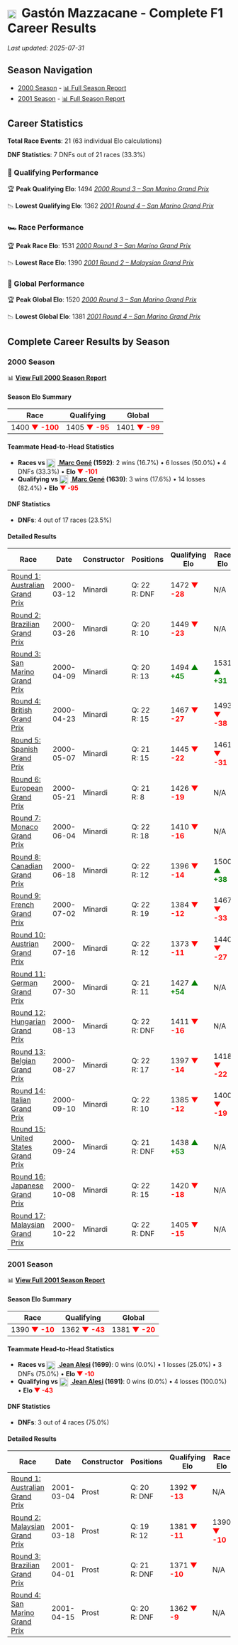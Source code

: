 # <img src="https://upload.wikimedia.org/wikipedia/commons/1/1a/Flag_of_Argentina.svg" alt="Argentina" width="20" height="auto" style="vertical-align: middle; margin-right: 5px;" onerror="this.outerHTML='🇦🇷'; this.style.marginRight='5px';"/> Gastón Mazzacane - Complete F1 Career Results

*Last updated: 2025-07-31*

## Season Navigation

- [2000 Season](#2000-season) - [📊 Full Season Report](../seasons/2000-season-report)
- [2001 Season](#2001-season) - [📊 Full Season Report](../seasons/2001-season-report)

## Career Statistics

**Total Race Events**: 21 (63 individual Elo calculations)

**DNF Statistics**: 7 DNFs out of 21 races (33.3%)

### 🏁 Qualifying Performance

🏆 **Peak Qualifying Elo**: 1494
   *[2000 Round 3 – San Marino Grand Prix](../seasons/2000-season-report#round-3-san-marino-grand-prix)*

📉 **Lowest Qualifying Elo**: 1362
   *[2001 Round 4 – San Marino Grand Prix](../seasons/2001-season-report#round-4-san-marino-grand-prix)*

### 🏎️ Race Performance

🏆 **Peak Race Elo**: 1531
   *[2000 Round 3 – San Marino Grand Prix](../seasons/2000-season-report#round-3-san-marino-grand-prix)*

📉 **Lowest Race Elo**: 1390
   *[2001 Round 2 – Malaysian Grand Prix](../seasons/2001-season-report#round-2-malaysian-grand-prix)*

### 🌟 Global Performance

🏆 **Peak Global Elo**: 1520
   *[2000 Round 3 – San Marino Grand Prix](../seasons/2000-season-report#round-3-san-marino-grand-prix)*

📉 **Lowest Global Elo**: 1381
   *[2001 Round 4 – San Marino Grand Prix](../seasons/2001-season-report#round-4-san-marino-grand-prix)*


## Complete Career Results by Season

### 2000 Season

📊 **[View Full 2000 Season Report](../seasons/2000-season-report)**

#### Season Elo Summary

| Race | Qualifying | Global |
|------|------------|--------|
| 1400 **<span style="color: red;">▼ -100</span>** | 1405 **<span style="color: red;">▼ -95</span>** | 1401 **<span style="color: red;">▼ -99</span>** |

#### Teammate Head-to-Head Statistics

- **Races vs [<img src="https://upload.wikimedia.org/wikipedia/commons/9/9a/Flag_of_Spain.svg" alt="Spain" width="20" height="auto" style="vertical-align: middle; margin-right: 5px;" onerror="this.outerHTML='🇪🇸'; this.style.marginRight='5px';"/> Marc Gené](marc-gen) (1592)**: 2 wins (16.7%) • 6 losses (50.0%) • 4 DNFs (33.3%) • **Elo **<span style="color: red;">▼ -101</span>****
- **Qualifying vs [<img src="https://upload.wikimedia.org/wikipedia/commons/9/9a/Flag_of_Spain.svg" alt="Spain" width="20" height="auto" style="vertical-align: middle; margin-right: 5px;" onerror="this.outerHTML='🇪🇸'; this.style.marginRight='5px';"/> Marc Gené](marc-gen) (1639)**: 3 wins (17.6%) • 14 losses (82.4%) • **Elo **<span style="color: red;">▼ -95</span>****


#### DNF Statistics

- **DNFs**: 4 out of 17 races (23.5%)

#### Detailed Results

| Race | Date | Constructor | Positions | Qualifying Elo | Race Elo | Global Elo | Teammate |
|------|------|-------------|-----------|----------------|----------|------------|----------|
| [Round 1: Australian Grand Prix](../seasons/2000-season-report#round-1-australian-grand-prix) | 2000-03-12 | Minardi | Q: 22<br/>R: DNF | 1472 **<span style="color: red;">▼ -28</span>** | N/A | 1492 **<span style="color: red;">▼ -8</span>** | [<img src="https://upload.wikimedia.org/wikipedia/commons/9/9a/Flag_of_Spain.svg" alt="Spain" width="20" height="auto" style="vertical-align: middle; margin-right: 5px;" onerror="this.outerHTML='🇪🇸'; this.style.marginRight='5px';"/> Marc Gené](marc-gen)<br/>Q: 18<br/>R: 8 |
| [Round 2: Brazilian Grand Prix](../seasons/2000-season-report#round-2-brazilian-grand-prix) | 2000-03-26 | Minardi | Q: 20<br/>R: 10 | 1449 **<span style="color: red;">▼ -23</span>** | N/A | 1485 **<span style="color: red;">▼ -7</span>** | [<img src="https://upload.wikimedia.org/wikipedia/commons/9/9a/Flag_of_Spain.svg" alt="Spain" width="20" height="auto" style="vertical-align: middle; margin-right: 5px;" onerror="this.outerHTML='🇪🇸'; this.style.marginRight='5px';"/> Marc Gené](marc-gen)<br/>Q: 18<br/>R: DNF |
| [Round 3: San Marino Grand Prix](../seasons/2000-season-report#round-3-san-marino-grand-prix) | 2000-04-09 | Minardi | Q: 20<br/>R: 13 | 1494 **<span style="color: green;">▲ +45</span>** | 1531 **<span style="color: green;">▲ +31</span>** | 1520 **<span style="color: green;">▲ +35</span>** | [<img src="https://upload.wikimedia.org/wikipedia/commons/9/9a/Flag_of_Spain.svg" alt="Spain" width="20" height="auto" style="vertical-align: middle; margin-right: 5px;" onerror="this.outerHTML='🇪🇸'; this.style.marginRight='5px';"/> Marc Gené](marc-gen)<br/>Q: 21<br/>R: 21 |
| [Round 4: British Grand Prix](../seasons/2000-season-report#round-4-british-grand-prix) | 2000-04-23 | Minardi | Q: 22<br/>R: 15 | 1467 **<span style="color: red;">▼ -27</span>** | 1493 **<span style="color: red;">▼ -38</span>** | 1485 **<span style="color: red;">▼ -35</span>** | [<img src="https://upload.wikimedia.org/wikipedia/commons/9/9a/Flag_of_Spain.svg" alt="Spain" width="20" height="auto" style="vertical-align: middle; margin-right: 5px;" onerror="this.outerHTML='🇪🇸'; this.style.marginRight='5px';"/> Marc Gené](marc-gen)<br/>Q: 21<br/>R: 14 |
| [Round 5: Spanish Grand Prix](../seasons/2000-season-report#round-5-spanish-grand-prix) | 2000-05-07 | Minardi | Q: 21<br/>R: 15 | 1445 **<span style="color: red;">▼ -22</span>** | 1461 **<span style="color: red;">▼ -31</span>** | 1457 **<span style="color: red;">▼ -28</span>** | [<img src="https://upload.wikimedia.org/wikipedia/commons/9/9a/Flag_of_Spain.svg" alt="Spain" width="20" height="auto" style="vertical-align: middle; margin-right: 5px;" onerror="this.outerHTML='🇪🇸'; this.style.marginRight='5px';"/> Marc Gené](marc-gen)<br/>Q: 20<br/>R: 14 |
| [Round 6: European Grand Prix](../seasons/2000-season-report#round-6-european-grand-prix) | 2000-05-21 | Minardi | Q: 21<br/>R: 8 | 1426 **<span style="color: red;">▼ -19</span>** | N/A | 1451 **<span style="color: red;">▼ -6</span>** | [<img src="https://upload.wikimedia.org/wikipedia/commons/9/9a/Flag_of_Spain.svg" alt="Spain" width="20" height="auto" style="vertical-align: middle; margin-right: 5px;" onerror="this.outerHTML='🇪🇸'; this.style.marginRight='5px';"/> Marc Gené](marc-gen)<br/>Q: 20<br/>R: DNF |
| [Round 7: Monaco Grand Prix](../seasons/2000-season-report#round-7-monaco-grand-prix) | 2000-06-04 | Minardi | Q: 22<br/>R: 18 | 1410 **<span style="color: red;">▼ -16</span>** | N/A | 1446 **<span style="color: red;">▼ -5</span>** | [<img src="https://upload.wikimedia.org/wikipedia/commons/9/9a/Flag_of_Spain.svg" alt="Spain" width="20" height="auto" style="vertical-align: middle; margin-right: 5px;" onerror="this.outerHTML='🇪🇸'; this.style.marginRight='5px';"/> Marc Gené](marc-gen)<br/>Q: 21<br/>R: DNF |
| [Round 8: Canadian Grand Prix](../seasons/2000-season-report#round-8-canadian-grand-prix) | 2000-06-18 | Minardi | Q: 22<br/>R: 12 | 1396 **<span style="color: red;">▼ -14</span>** | 1500 **<span style="color: green;">▲ +38</span>** | 1469 **<span style="color: green;">▲ +22</span>** | [<img src="https://upload.wikimedia.org/wikipedia/commons/9/9a/Flag_of_Spain.svg" alt="Spain" width="20" height="auto" style="vertical-align: middle; margin-right: 5px;" onerror="this.outerHTML='🇪🇸'; this.style.marginRight='5px';"/> Marc Gené](marc-gen)<br/>Q: 20<br/>R: 16 |
| [Round 9: French Grand Prix](../seasons/2000-season-report#round-9-french-grand-prix) | 2000-07-02 | Minardi | Q: 22<br/>R: 19 | 1384 **<span style="color: red;">▼ -12</span>** | 1467 **<span style="color: red;">▼ -33</span>** | 1442 **<span style="color: red;">▼ -27</span>** | [<img src="https://upload.wikimedia.org/wikipedia/commons/9/9a/Flag_of_Spain.svg" alt="Spain" width="20" height="auto" style="vertical-align: middle; margin-right: 5px;" onerror="this.outerHTML='🇪🇸'; this.style.marginRight='5px';"/> Marc Gené](marc-gen)<br/>Q: 21<br/>R: 15 |
| [Round 10: Austrian Grand Prix](../seasons/2000-season-report#round-10-austrian-grand-prix) | 2000-07-16 | Minardi | Q: 22<br/>R: 12 | 1373 **<span style="color: red;">▼ -11</span>** | 1440 **<span style="color: red;">▼ -27</span>** | 1420 **<span style="color: red;">▼ -22</span>** | [<img src="https://upload.wikimedia.org/wikipedia/commons/9/9a/Flag_of_Spain.svg" alt="Spain" width="20" height="auto" style="vertical-align: middle; margin-right: 5px;" onerror="this.outerHTML='🇪🇸'; this.style.marginRight='5px';"/> Marc Gené](marc-gen)<br/>Q: 20<br/>R: 8 |
| [Round 11: German Grand Prix](../seasons/2000-season-report#round-11-german-grand-prix) | 2000-07-30 | Minardi | Q: 21<br/>R: 11 | 1427 **<span style="color: green;">▲ +54</span>** | N/A | 1436 **<span style="color: green;">▲ +16</span>** | [<img src="https://upload.wikimedia.org/wikipedia/commons/9/9a/Flag_of_Spain.svg" alt="Spain" width="20" height="auto" style="vertical-align: middle; margin-right: 5px;" onerror="this.outerHTML='🇪🇸'; this.style.marginRight='5px';"/> Marc Gené](marc-gen)<br/>Q: 22<br/>R: DNF |
| [Round 12: Hungarian Grand Prix](../seasons/2000-season-report#round-12-hungarian-grand-prix) | 2000-08-13 | Minardi | Q: 22<br/>R: DNF | 1411 **<span style="color: red;">▼ -16</span>** | N/A | 1431 **<span style="color: red;">▼ -5</span>** | [<img src="https://upload.wikimedia.org/wikipedia/commons/9/9a/Flag_of_Spain.svg" alt="Spain" width="20" height="auto" style="vertical-align: middle; margin-right: 5px;" onerror="this.outerHTML='🇪🇸'; this.style.marginRight='5px';"/> Marc Gené](marc-gen)<br/>Q: 21<br/>R: 15 |
| [Round 13: Belgian Grand Prix](../seasons/2000-season-report#round-13-belgian-grand-prix) | 2000-08-27 | Minardi | Q: 22<br/>R: 17 | 1397 **<span style="color: red;">▼ -14</span>** | 1418 **<span style="color: red;">▼ -22</span>** | 1412 **<span style="color: red;">▼ -20</span>** | [<img src="https://upload.wikimedia.org/wikipedia/commons/9/9a/Flag_of_Spain.svg" alt="Spain" width="20" height="auto" style="vertical-align: middle; margin-right: 5px;" onerror="this.outerHTML='🇪🇸'; this.style.marginRight='5px';"/> Marc Gené](marc-gen)<br/>Q: 21<br/>R: 14 |
| [Round 14: Italian Grand Prix](../seasons/2000-season-report#round-14-italian-grand-prix) | 2000-09-10 | Minardi | Q: 22<br/>R: 10 | 1385 **<span style="color: red;">▼ -12</span>** | 1400 **<span style="color: red;">▼ -19</span>** | 1395 **<span style="color: red;">▼ -17</span>** | [<img src="https://upload.wikimedia.org/wikipedia/commons/9/9a/Flag_of_Spain.svg" alt="Spain" width="20" height="auto" style="vertical-align: middle; margin-right: 5px;" onerror="this.outerHTML='🇪🇸'; this.style.marginRight='5px';"/> Marc Gené](marc-gen)<br/>Q: 21<br/>R: 9 |
| [Round 15: United States Grand Prix](../seasons/2000-season-report#round-15-united-states-grand-prix) | 2000-09-24 | Minardi | Q: 21<br/>R: DNF | 1438 **<span style="color: green;">▲ +53</span>** | N/A | 1411 **<span style="color: green;">▲ +16</span>** | [<img src="https://upload.wikimedia.org/wikipedia/commons/9/9a/Flag_of_Spain.svg" alt="Spain" width="20" height="auto" style="vertical-align: middle; margin-right: 5px;" onerror="this.outerHTML='🇪🇸'; this.style.marginRight='5px';"/> Marc Gené](marc-gen)<br/>Q: 22<br/>R: 12 |
| [Round 16: Japanese Grand Prix](../seasons/2000-season-report#round-16-japanese-grand-prix) | 2000-10-08 | Minardi | Q: 22<br/>R: 15 | 1420 **<span style="color: red;">▼ -18</span>** | N/A | 1405 **<span style="color: red;">▼ -5</span>** | [<img src="https://upload.wikimedia.org/wikipedia/commons/9/9a/Flag_of_Spain.svg" alt="Spain" width="20" height="auto" style="vertical-align: middle; margin-right: 5px;" onerror="this.outerHTML='🇪🇸'; this.style.marginRight='5px';"/> Marc Gené](marc-gen)<br/>Q: 21<br/>R: DNF |
| [Round 17: Malaysian Grand Prix](../seasons/2000-season-report#round-17-malaysian-grand-prix) | 2000-10-22 | Minardi | Q: 22<br/>R: DNF | 1405 **<span style="color: red;">▼ -15</span>** | N/A | 1401 **<span style="color: red;">▼ -4</span>** | [<img src="https://upload.wikimedia.org/wikipedia/commons/9/9a/Flag_of_Spain.svg" alt="Spain" width="20" height="auto" style="vertical-align: middle; margin-right: 5px;" onerror="this.outerHTML='🇪🇸'; this.style.marginRight='5px';"/> Marc Gené](marc-gen)<br/>Q: 21<br/>R: DNF |

### 2001 Season

📊 **[View Full 2001 Season Report](../seasons/2001-season-report)**

#### Season Elo Summary

| Race | Qualifying | Global |
|------|------------|--------|
| 1390 **<span style="color: red;">▼ -10</span>** | 1362 **<span style="color: red;">▼ -43</span>** | 1381 **<span style="color: red;">▼ -20</span>** |

#### Teammate Head-to-Head Statistics

- **Races vs [<img src="https://upload.wikimedia.org/wikipedia/commons/c/c3/Flag_of_France.svg" alt="France" width="20" height="auto" style="vertical-align: middle; margin-right: 5px;" onerror="this.outerHTML='🇫🇷'; this.style.marginRight='5px';"/> Jean Alesi](jean-alesi) (1699)**: 0 wins (0.0%) • 1 losses (25.0%) • 3 DNFs (75.0%) • **Elo **<span style="color: red;">▼ -10</span>****
- **Qualifying vs [<img src="https://upload.wikimedia.org/wikipedia/commons/c/c3/Flag_of_France.svg" alt="France" width="20" height="auto" style="vertical-align: middle; margin-right: 5px;" onerror="this.outerHTML='🇫🇷'; this.style.marginRight='5px';"/> Jean Alesi](jean-alesi) (1691)**: 0 wins (0.0%) • 4 losses (100.0%) • **Elo **<span style="color: red;">▼ -43</span>****


#### DNF Statistics

- **DNFs**: 3 out of 4 races (75.0%)

#### Detailed Results

| Race | Date | Constructor | Positions | Qualifying Elo | Race Elo | Global Elo | Teammate |
|------|------|-------------|-----------|----------------|----------|------------|----------|
| [Round 1: Australian Grand Prix](../seasons/2001-season-report#round-1-australian-grand-prix) | 2001-03-04 | Prost | Q: 20<br/>R: DNF | 1392 **<span style="color: red;">▼ -13</span>** | N/A | 1397 **<span style="color: red;">▼ -4</span>** | [<img src="https://upload.wikimedia.org/wikipedia/commons/c/c3/Flag_of_France.svg" alt="France" width="20" height="auto" style="vertical-align: middle; margin-right: 5px;" onerror="this.outerHTML='🇫🇷'; this.style.marginRight='5px';"/> Jean Alesi](jean-alesi)<br/>Q: 14<br/>R: 9 |
| [Round 2: Malaysian Grand Prix](../seasons/2001-season-report#round-2-malaysian-grand-prix) | 2001-03-18 | Prost | Q: 19<br/>R: 12 | 1381 **<span style="color: red;">▼ -11</span>** | 1390 **<span style="color: red;">▼ -10</span>** | 1387 **<span style="color: red;">▼ -10</span>** | [<img src="https://upload.wikimedia.org/wikipedia/commons/c/c3/Flag_of_France.svg" alt="France" width="20" height="auto" style="vertical-align: middle; margin-right: 5px;" onerror="this.outerHTML='🇫🇷'; this.style.marginRight='5px';"/> Jean Alesi](jean-alesi)<br/>Q: 13<br/>R: 9 |
| [Round 3: Brazilian Grand Prix](../seasons/2001-season-report#round-3-brazilian-grand-prix) | 2001-04-01 | Prost | Q: 21<br/>R: DNF | 1371 **<span style="color: red;">▼ -10</span>** | N/A | 1384 **<span style="color: red;">▼ -3</span>** | [<img src="https://upload.wikimedia.org/wikipedia/commons/c/c3/Flag_of_France.svg" alt="France" width="20" height="auto" style="vertical-align: middle; margin-right: 5px;" onerror="this.outerHTML='🇫🇷'; this.style.marginRight='5px';"/> Jean Alesi](jean-alesi)<br/>Q: 15<br/>R: 8 |
| [Round 4: San Marino Grand Prix](../seasons/2001-season-report#round-4-san-marino-grand-prix) | 2001-04-15 | Prost | Q: 20<br/>R: DNF | 1362 **<span style="color: red;">▼ -9</span>** | N/A | 1381 **<span style="color: red;">▼ -3</span>** | [<img src="https://upload.wikimedia.org/wikipedia/commons/c/c3/Flag_of_France.svg" alt="France" width="20" height="auto" style="vertical-align: middle; margin-right: 5px;" onerror="this.outerHTML='🇫🇷'; this.style.marginRight='5px';"/> Jean Alesi](jean-alesi)<br/>Q: 14<br/>R: 9 |


